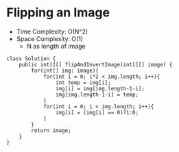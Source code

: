 # Flipping an Image

- Time Complexity: O(N^2)
- Space Complexity: O(1)
  - N as length of image

```
class Solution {
    public int[][] flipAndInvertImage(int[][] image) {
        for(int[] img: image){
            for(int i = 0; i*2 < img.length; i++){
                int temp = img[i];
                img[i] = img[img.length-1-i];
                img[img.length-1-i] = temp;
            }
            for(int i = 0; i < img.length; i++){
                img[i] = (img[i] == 0)?1:0;
            }
        }
        return image;
    }
}
```
